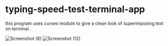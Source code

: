 # typing-speed-test-terminal-app
this program uses curses module to give a clean look of superimposing text on terminal . 

![Screenshot (8)](https://user-images.githubusercontent.com/83751767/180267441-5fb981b4-b69d-471f-834f-1282ff8c9843.png)
![Screenshot (12)](https://user-images.githubusercontent.com/83751767/180267455-3183d524-e468-455e-afed-d138e689380b.png)
